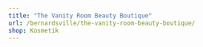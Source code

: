 ```yaml
---
title: "The Vanity Room Beauty Boutique"
url: /bernardsville/the-vanity-room-beauty-boutique/
shop: Kosmetik
---
```

